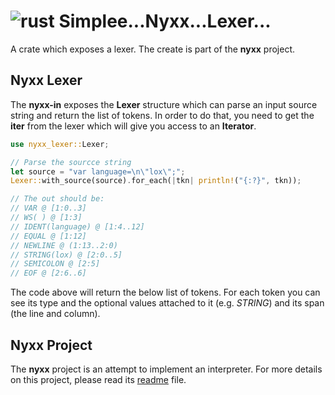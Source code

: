 # ![rust](https://img.shields.io/badge/Rust-000000?style=for-the-badge&logo=rust&logoColor=white) Simplee...Nyxx...Lexer...
A crate which exposes a lexer. The create is part of the **nyxx** project.

## Nyxx Lexer
The **nyxx-in** exposes the **Lexer** structure which can parse an input source string and return the list of tokens.
In order to do that, you need to get the **iter** from the lexer which will give you access to an **Iterator**.

```rust
use nyxx_lexer::Lexer;

// Parse the sourcce string
let source = "var language=\n\"lox\";";
Lexer::with_source(source).for_each(|tkn| println!("{:?}", tkn));

// The out should be:
// VAR @ [1:0..3]
// WS( ) @ [1:3]
// IDENT(language) @ [1:4..12]
// EQUAL @ [1:12]
// NEWLINE @ (1:13..2:0)
// STRING(lox) @ [2:0..5]
// SEMICOLON @ [2:5]
// EOF @ [2:6..6]
```

The code above will return the below list of tokens. For each token you can see its type and the optional values attached to it (e.g. *STRING*) and its span (the line and column).

## Nyxx Project
The **nyxx** project is an attempt to implement an interpreter. For more details on this project, please read its [readme](https://github.com/veminovici/nyxx/blob/main/README.md) file.
